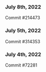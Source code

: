 ### July 8th, 2022

Commit #214473

### July 5th, 2022

Commit #314353


### July 4th, 2022

Commit #72281
